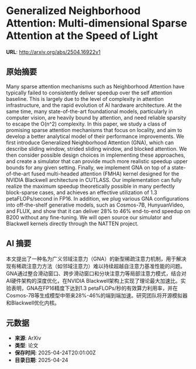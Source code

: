 # Generalized Neighborhood Attention: Multi-dimensional Sparse Attention at the Speed of Light

**URL**: http://arxiv.org/abs/2504.16922v1

## 原始摘要

Many sparse attention mechanisms such as Neighborhood Attention have
typically failed to consistently deliver speedup over the self attention
baseline. This is largely due to the level of complexity in attention
infrastructure, and the rapid evolution of AI hardware architecture. At the
same time, many state-of-the-art foundational models, particularly in computer
vision, are heavily bound by attention, and need reliable sparsity to escape
the O(n^2) complexity. In this paper, we study a class of promising sparse
attention mechanisms that focus on locality, and aim to develop a better
analytical model of their performance improvements. We first introduce
Generalized Neighborhood Attention (GNA), which can describe sliding window,
strided sliding window, and blocked attention. We then consider possible design
choices in implementing these approaches, and create a simulator that can
provide much more realistic speedup upper bounds for any given setting.
Finally, we implement GNA on top of a state-of-the-art fused multi-headed
attention (FMHA) kernel designed for the NVIDIA Blackwell architecture in
CUTLASS. Our implementation can fully realize the maximum speedup theoretically
possible in many perfectly block-sparse cases, and achieves an effective
utilization of 1.3 petaFLOPs/second in FP16. In addition, we plug various GNA
configurations into off-the-shelf generative models, such as Cosmos-7B,
HunyuanVideo, and FLUX, and show that it can deliver 28% to 46% end-to-end
speedup on B200 without any fine-tuning. We will open source our simulator and
Blackwell kernels directly through the NATTEN project.


## AI 摘要

本文提出了一种名为广义邻域注意力（GNA）的新型稀疏注意力机制，用于解决现有稀疏注意力方法（如邻域注意力）难以持续超越自注意力基准性能的问题。GNA通过整合滑动窗口、跨步滑动窗口和分块注意力等局部注意力模式，结合对AI硬件架构的深度优化，在NVIDIA Blackwell架构上实现了理论最大加速比。实验表明，GNA在FP16精度下达到1.3 petaFLOPs/秒的有效算力利用率，并在Cosmos-7B等生成模型中带来28%-46%的端到端加速。研究团队将开源模拟器和Blackwell优化内核。

## 元数据

- **来源**: ArXiv
- **类型**: 论文
- **保存时间**: 2025-04-24T20:01:00Z
- **目录日期**: 2025-04-24
